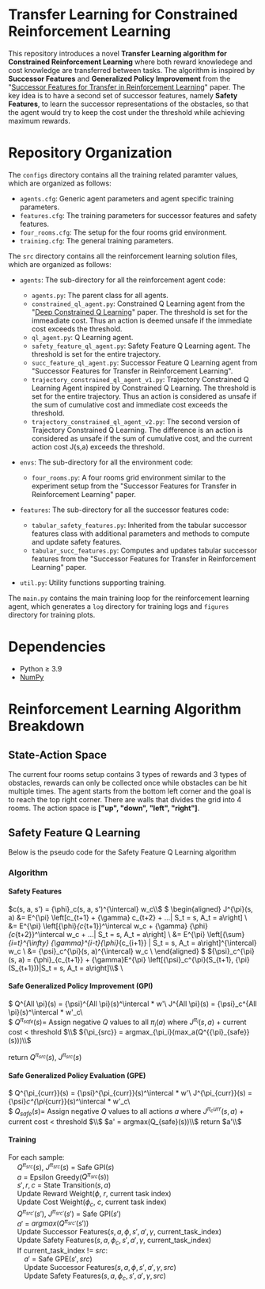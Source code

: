 # Transfer Learning for Constrained Reinforcement Learning

This repository introduces a novel **Transfer Learning algorithm for Constrained Reinforcement Learning** where both reward knowledege and cost knowledge are transferred between tasks. The algorithm is inspired by **Successor Features** and **Generalized Policy Improvement** from the "[Successor Features for Transfer in Reinforcement Learning](https://arxiv.org/pdf/1606.05312.pdf)" paper. The key idea is to have a second set of successor features, namely **Safety Features**, to learn the successor representations of the obstacles, so that the agent would try to keep the cost under the threshold while achieving maximum rewards. 

# Repository Organization

The `configs` directory contains all the training related paramter values, which are organized as follows:
* `agents.cfg`: Generic agent parameters and agent specific training parameters.
* `features.cfg`: The training parameters for successor features and safety features.
* `four_rooms.cfg`: The setup for the four rooms grid environment.
* `training.cfg`: The general training parameters.

The `src` directory contains all the reinforcement learning solution files, which are organized as follows:
* `agents`: The sub-directory for all the reinforcement agent code:
  * `agents.py`: The parent class for all agents.
  * `constrained_ql_agent.py`: Constrained Q Learning agent from the "[Deep Constrained Q Learning](https://arxiv.org/pdf/2003.09398.pdf)" paper. The threshold is set for the immeadiate cost. Thus an action is deemed unsafe if the immediate cost exceeds the threshold.
  * `ql_agent.py`: Q Learning agent.
  * `safety_feature_ql_agent.py`: Safety Feature Q Learning agent. The threshold is set for the entire trajectory.
  * `succ_feature_ql_agent.py`: Successor Feature Q Learning agent from "Successor Features for Transfer in Reinforcement Learning".
  * `trajectory_constrained_ql_agent_v1.py`: Trajectory Constrained Q Learning Agent inspired by Constrained Q Learning. The threshold is set for the entire trajectory. Thus an action is considered as unsafe if the sum of cumulative cost and immediate cost exceeds the threshold.
  * `trajectory_constrained_ql_agent_v2.py`: The second version of Trajectory Constrained Q Learning. The difference is an action is considered as unsafe if the sum of cumulative cost, and the current action cost J(s,a) exceeds the threshold.
  
* `envs`: The sub-directory for all the environment code:
  * `four_rooms.py`: A four rooms grid environment similar to the experiment setup from the "Successor Features for Transfer in Reinforcement Learning" paper.

* `features`: The sub-directory for all the successor features code:
  * `tabular_safety_features.py`: Inherited from the tabular successor features class with additional parameters and methods to compute and update safety features.
  * `tabular_succ_features.py`: Computes and updates tabular successor features from the "Successor Features for Transfer in Reinforcement Learning" paper.

* `util.py`: Utility functions supporting training.

The `main.py` contains the main training loop for the reinforcement learning agent, which generates a `log` directory for training logs and `figures` directory for training plots.

# Dependencies

* Python ≥ 3.9
* [NumPy](https://github.com/numpy/numpy)

# Reinforcement Learning Algorithm Breakdown

## State-Action Space

The current four rooms setup contains 3 types of rewards and 3 types of obstacles, rewards can only be collected once while obstacles can be hit multiple times. The agent starts from the bottom left corner and the goal is to reach the top right corner. There are walls that divides the grid into 4 rooms. The action space is **["up", "down", "left", "right"]**.

## Safety Feature Q Learning

Below is the pseudo code for the Safety Feature Q Learning algorithm

### Algorithm
#### **Safety Features**
$c(s, a, s') = {\phi}_c(s, a, s')^{\intercal} w_c\\$ 
$
\begin{aligned}
J^{\pi}(s, a) &= E^{\pi} \left[c_{t+1} + {\gamma} c_{t+2} + ...| S_t = s, A_t = a\right] \\
              &= E^{\pi} \left[{\phi}_{c_{t+1}}^\intercal w_c + {\gamma} {\phi}_{c_{t+2}}^\intercal w_c + ...| S_t = s, A_t = a\right] \\
              &= E^{\pi} \left[{\sum}_{i=t}^{\infty} {\gamma}^{i-t}{\phi}_{c_{i+1}} | S_t = s, A_t = a\right]^{\intercal} w_c \\
              &= {\psi}_c^{\pi}(s, a)^{\intercal} w_c \\
\end{aligned}
\$
${\psi}_c^{\pi}(s, a) = {\phi}_{c_{t+1}} + {\gamma}E^{\pi} \left[{\psi}_c^{\pi}(S_{t+1}, {\pi}(S_{t+1}))|S_t = s, A_t = a\right]\\$
\
#### **Safe Generalized Policy Improvement (GPI)**
$
Q^{All \pi}(s) = {\psi}^{All \pi}(s)^\intercal * w'\\ 
J^{All \pi}(s) = {\psi}_c^{All \pi}(s)^\intercal * w'_c\\
\
$
$Q^{{\pi}_{safe}}(s) =$ Assign negative $Q$ values to all ${{\pi}_i}(a)$ where $J^{{\pi}_i}(s, a)$ + current cost < threshold $\\$
${\pi_{src}} = argmax_{\pi_i}(max_a(Q^{{\pi}_{safe}}(s)))\\$

return $Q^{\pi_{src}}(s)$, $J^{\pi_{src}}(s)$

#### **Safe Generalized Policy Evaluation (GPE)**
$
Q^{\pi_{curr}}(s) = {\psi}^{\pi_{curr}}(s)^\intercal * w'\\ 
J^{\pi_{curr}}(s) = {\psi}_c^{\pi_{curr}}(s)^\intercal * w'_c\\
\
$
$Q_{safe}(s) =$ Assign negative $Q$ values to all actions $a$ where $J^{{\pi}_curr}(s, a)$ + current cost < threshold $\\$
$a' = argmax(Q_{safe}(s))\\$
return $a'\\$

#### **Training**
For each sample:\
&emsp; $Q^{\pi_{src}}(s)$, $J^{\pi_{src}}(s)$ = Safe GPI($s$)\
&emsp; $a$ = Epsilon Greedy($Q^{\pi_{src}}(s)$)\
&emsp; $s', r, c$ = State Transition($s, a$)\
&emsp; Update Reward Weight($\phi$, $r$, current task index)\
&emsp; Update Cost Weight($\phi_c$, $c$, current task index)\
&emsp; $Q^{\pi_{src'}}(s')$, $J^{\pi_{src'}}(s')$ = Safe GPI($s'$)\
&emsp; $a'$ = $argmax(Q^{\pi_{src'}}(s'))$\
&emsp; Update Successor Features($s, a, \phi, s', a', \gamma$, current_task_index)\
&emsp; Update Safety Features($s, a, \phi_c, s', a', \gamma$, current_task_index)\
&emsp; If current_task_index != $src$:\
&emsp;&emsp; $a'$ = Safe GPE($s', src$)\
&emsp;&emsp; Update Successor Features($s, a, \phi, s', a', \gamma, src$)\
&emsp;&emsp; Update Safety Features($s, a, \phi_c, s', a', \gamma, src$)